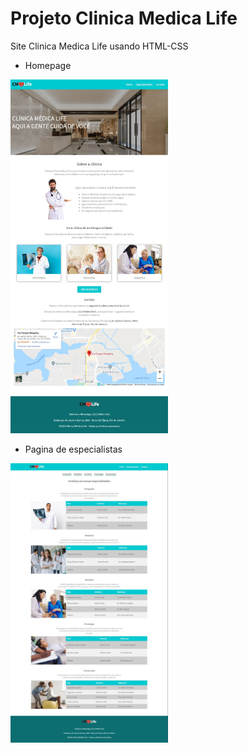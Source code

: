 # Projeto Clinica Medica Life
Site Clinica Medica Life usando HTML-CSS

- Homepage
<img src="assets/home-layout-desktop.jpg" width=50% height=50%>

- Pagina de especialistas
<img src="assets/especialidades-layout-desktop.jpg" width=50% height=50%>
